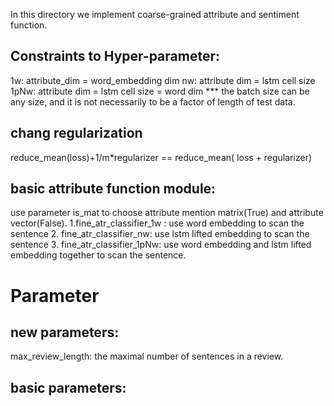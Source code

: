 In this directory we implement coarse-grained attribute and sentiment function.

## Constraints to Hyper-parameter:
1w: attribute_dim = word_embedding dim
nw: attribute dim = lstm cell size
1pNw: attribute dim = lstm cell size = word dim
*** the batch size can be any size, and it is not necessarily to be a factor of length of test data.
## chang regularization
reduce_mean(loss)+1/m*regularizer == reduce_mean( loss + regularizer)

## basic attribute function module:
use parameter is_mat to choose attribute mention matrix(True) and attribute vector(False).
1.fine_atr_classifier_1w : use word embedding to scan the sentence
2. fine_atr_classifier_nw: use lstm lifted embedding to scan the sentence
3. fine_atr_classifier_1pNw: use word embedding and lstm lifted embedding together to scan the sentence.

# Parameter
## new parameters:
max_review_length: the maximal number of sentences in a review.

## basic parameters:

